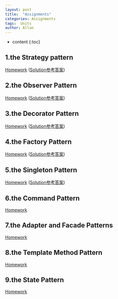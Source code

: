 ```yaml
---
layout: post
title:  "Assignments"
categories: Assignments
tags:  Units  
author: Allan
---
```


* content
{:toc}

## 1.the Strategy pattern
<A href="./../resources/Assignments/Strategy.Homework.docx">Homework</a>
(<A href="./../resources/Assignments/Strategy.Homework.solution.docx"><u>Solution参考答案</u></a>)
## 2.the Observer Pattern
<A href="./../resources/Assignments/Oberver.Homework.docx">Homework</a>
(<A href="./../resources/Assignments/Oberver.Homework.solution.docx"><u>Solution参考答案</u></a>)
## 3.the Decorator Pattern
<A href="./../resources/Assignments/Decorator.Homework.docx">Homework</a>
(<A href="./../resources/Assignments/Decorator.Homework.solution.docx"><u>Solution参考答案</u></a>)
## 4.the Factory Pattern
<A href="./../resources/Assignments/Factory.Homework.docx">Homework</a>
(<A href="./../resources/Assignments/Factory.Homework.solution.docx"><u>Solution参考答案</u></a>)
## 5.the Singleton Pattern
<A href="./../resources/Assignments/singleton.Homework.docx">Homework</a>
(<A href="./../resources/Assignments/singleton.Homework.solution.docx"><u>Solution参考答案</u></a>)
## 6.the Command Pattern
<A href="./../resources/Assignments/Command.Homework.docx">Homework</a>
<!-- (<A href="./../resources/Assignments/Command.Homework.solution.docx"><u>Solution参考答案</u></a>) -->
## 7.the Adapter and Facade Patterns
<A href="./../resources/Assignments/Adpter.Facade.Homework.docx">Homework</a>
<!-- (<A href="./../resources/Assignments/Adpter.Facade.Homework.solution.docx"><u>Solution参考答案</u></a>) -->
## 8.the Template Method Pattern
<A href="./../resources/Assignments/Template.Homework.docx">Homework</a>
<!-- (<A href="./../resources/Assignments/Template.Homework.solution.docx"><u>Solution参考答案</u></a>) -->
## 9.the State Pattern
<A href="./../resources/Assignments/State.Homework.docx">Homework</a>
<!-- (<A href="./../resources/Assignments/State.Homework.solution.docx"><u>Solution参考答案</u></a>) -->

